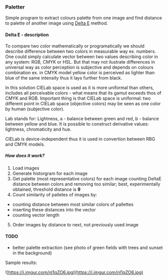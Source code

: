 ### Paletter

Simple program to extract colours palette from one image and find distance to palette of another image using [Delta E](https://en.wikipedia.org/wiki/Color_difference) method.

#### Delta E - description
To compare two color mathematically or programatically we should describe difference between two colors in measurable way ex. numbers. One could simply calculate vector between two values describing color in any system: RGB, CMYK or HSL. But that may not ilustrate differences in universal way as color perception is subjective and depends on colours combination ex. in CMYK model yellow color is perceived as lighter than blue of the same intensity thus it lays further from black.

In this solution CIELab space is used as it is more uniformal than others, includes all perceivable colors - what means that its gamut exceeds thos of CMYK and RGB. Important thing is that CIELab space is uniformal: two different point in CIELab space (objective colors) may be seen as one color by human (subjective color).

Lab stands for: Lightness, a - balance between green and red, b - balance between yellow and blue. It is possible to construct derivative values: lightness, chromaticity and hue.

CIELab is device-independent thus it is used in convertion between RBG and CMYK models.

##### How does it work?
1. Load images
2. Generate historgram for each image
3. Get palette (most representative colors) for each image counting DeltaE distance between colors and removing too similar; best, experimentally obtained, threshold distance is **9**
4. Count similarity of palletes of images by:
 - counting distance between most similar colors of pallettes
 - inserting these distances into the vector
 - counting vector length
5. Order images by distance to next, not previously used image

#### TODO
- better palette extraction (see photo of green fields with trees and sunset in the background)

Sample results:

![https://i.imgur.com/nI1qZO6.jpg](https://i.imgur.com/nI1qZO6.jpg)
